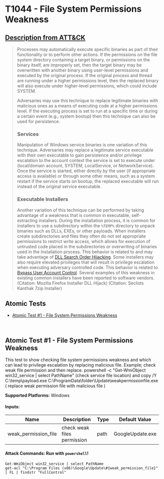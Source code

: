 # T1044 - File System Permissions Weakness
## [Description from ATT&CK](https://attack.mitre.org/wiki/Technique/T1044)
<blockquote>Processes may automatically execute specific binaries as part of their functionality or to perform other actions. If the permissions on the file system directory containing a target binary, or permissions on the binary itself, are improperly set, then the target binary may be overwritten with another binary using user-level permissions and executed by the original process. If the original process and thread are running under a higher permissions level, then the replaced binary will also execute under higher-level permissions, which could include SYSTEM.

Adversaries may use this technique to replace legitimate binaries with malicious ones as a means of executing code at a higher permissions level. If the executing process is set to run at a specific time or during a certain event (e.g., system bootup) then this technique can also be used for persistence.

### Services

Manipulation of Windows service binaries is one variation of this technique. Adversaries may replace a legitimate service executable with their own executable to gain persistence and/or privilege escalation to the account context the service is set to execute under (local/domain account, SYSTEM, LocalService, or NetworkService). Once the service is started, either directly by the user (if appropriate access is available) or through some other means, such as a system restart if the service starts on bootup, the replaced executable will run instead of the original service executable.

### Executable Installers

Another variation of this technique can be performed by taking advantage of a weakness that is common in executable, self-extracting installers. During the installation process, it is common for installers to use a subdirectory within the <code>%TEMP%</code> directory to unpack binaries such as DLLs, EXEs, or other payloads. When installers create subdirectories and files they often do not set appropriate permissions to restrict write access, which allows for execution of untrusted code placed in the subdirectories or overwriting of binaries used in the installation process. This behavior is related to and may take advantage of [DLL Search Order Hijacking](https://attack.mitre.org/techniques/T1038). Some installers may also require elevated privileges that will result in privilege escalation when executing adversary controlled code. This behavior is related to [Bypass User Account Control](https://attack.mitre.org/techniques/T1088). Several examples of this weakness in existing common installers have been reported to software vendors. (Citation: Mozilla Firefox Installer DLL Hijack) (Citation: Seclists Kanthak 7zip Installer)</blockquote>

## Atomic Tests

- [Atomic Test #1 - File System Permissions Weakness](#atomic-test-1---file-system-permissions-weakness)


<br/>

## Atomic Test #1 - File System Permissions Weakness
This test to show checking file system permissions weakness and which can lead to privilege escalation by replacing malicious file. Example; check weak file permission and then replace.
powershell -c "Get-WmiObject win32_service | select PathName"   (check service file location) and 
copy /Y C:\temp\payload.exe C:\ProgramData\folder\Update\weakpermissionfile.exe   ( replace weak permission file with malicious file )

**Supported Platforms:** Windows


#### Inputs:
| Name | Description | Type | Default Value | 
|------|-------------|------|---------------|
| weak_permission_file | check weak files permission | path | GoogleUpdate.exe|


#### Attack Commands: Run with `powershell`! 
```
Get-WmiObject win32_service | select PathName
get-acl "C:\Program Files (x86)\Google\Update\#{weak_permission_file}" | FL | findstr "FullControl"
```






<br/>
